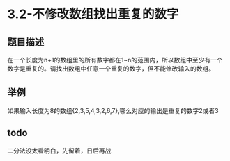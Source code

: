 # 3.2-不修改数组找出重复的数字
## 题目描述
在一个长度为n+1的数组里的所有数字都在1~n的范围内，所以数组中至少有一个数字是重复的。请找出数组中任意一个重复的数字，但不能修改输入的数组。
## 举例
如果输入长度为8的数组{2,3,5,4,3,2,6,7},哪么对应的输出是重复的数字2或者3
## todo
二分法没太看明白，先留着，日后再战